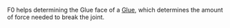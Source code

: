 F0 helps determining the Glue face of a [Glue](https://create.roblox.com/docs/reference/engine/classes/Glue), which determines the
amount of force needed to break the joint.